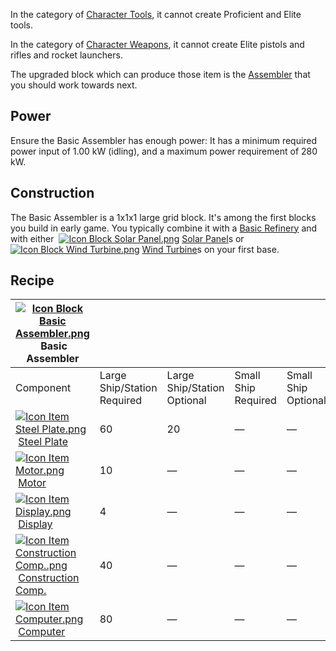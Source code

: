 In the category of [Character Tools](https://spaceengineers.wiki.gg/wiki/Character_Tools "Character Tools"), it cannot create Proficient and Elite tools.

In the category of [Character Weapons](https://spaceengineers.wiki.gg/wiki/Character_Weapons "Character Weapons"), it cannot create Elite pistols and rifles and rocket launchers.

The upgraded block which can produce those item is the [Assembler](https://spaceengineers.wiki.gg/wiki/Assembler "Assembler") that you should work towards next.

## Power

Ensure the Basic Assembler has enough power: It has a minimum required power input of 1.00 kW (idling), and a maximum power requirement of 280 kW.

## Construction

The Basic Assembler is a 1x1x1 large grid block. It's among the first blocks you build in early game. You typically combine it with a [Basic Refinery](https://spaceengineers.wiki.gg/wiki/Basic_Refinery "Basic Refinery") and with either  [![Icon Block Solar Panel.png](https://spaceengineers.wiki.gg/images/thumb/c/c9/Icon_Block_Solar_Panel.png/21px-Icon_Block_Solar_Panel.png?ded806)](https://spaceengineers.wiki.gg/wiki/Solar_Panel "Solar Panel") [Solar Panel](https://spaceengineers.wiki.gg/wiki/Solar_Panel "Solar Panel")s or  [![Icon Block Wind Turbine.png](https://spaceengineers.wiki.gg/images/thumb/5/5a/Icon_Block_Wind_Turbine.png/21px-Icon_Block_Wind_Turbine.png?e3c447)](https://spaceengineers.wiki.gg/wiki/Wind_Turbine "Wind Turbine") [Wind Turbine](https://spaceengineers.wiki.gg/wiki/Wind_Turbine "Wind Turbine")s on your first base.

## Recipe

| [![Icon Block Basic Assembler.png](https://spaceengineers.wiki.gg/images/thumb/d/df/Icon_Block_Basic_Assembler.png/21px-Icon_Block_Basic_Assembler.png?8d0c2d)](https://spaceengineers.wiki.gg/wiki/Basic_Assembler "Basic Assembler") Basic Assembler |     |     |     |     |
| --- | --- | --- | --- | --- |
| Component | Large Ship/Station  <br>Required | Large Ship/Station  <br>Optional | Small Ship  <br>Required | Small Ship  <br>Optional |
| [![Icon Item Steel Plate.png](https://spaceengineers.wiki.gg/images/thumb/4/4c/Icon_Item_Steel_Plate.png/21px-Icon_Item_Steel_Plate.png?437e3a)](https://spaceengineers.wiki.gg/wiki/Steel_Plate "Steel Plate") [Steel Plate](https://spaceengineers.wiki.gg/wiki/Steel_Plate "Steel Plate") | 60  | 20  | —   | —   |
| [![Icon Item Motor.png](https://spaceengineers.wiki.gg/images/thumb/2/2c/Icon_Item_Motor.png/21px-Icon_Item_Motor.png?4a2f3f)](https://spaceengineers.wiki.gg/wiki/Motor "Motor") [Motor](https://spaceengineers.wiki.gg/wiki/Motor "Motor") | 10  | —   | —   | —   |
| [![Icon Item Display.png](https://spaceengineers.wiki.gg/images/thumb/4/44/Icon_Item_Display.png/21px-Icon_Item_Display.png?a444bc)](https://spaceengineers.wiki.gg/wiki/Display "Display") [Display](https://spaceengineers.wiki.gg/wiki/Display "Display") | 4   | —   | —   | —   |
| [![Icon Item Construction Comp..png](https://spaceengineers.wiki.gg/images/thumb/4/45/Icon_Item_Construction_Comp..png/21px-Icon_Item_Construction_Comp..png?cdc26f)](https://spaceengineers.wiki.gg/wiki/Construction_Comp. "Construction Comp.") [Construction Comp.](https://spaceengineers.wiki.gg/wiki/Construction_Comp. "Construction Comp.") | 40  | —   | —   | —   |
| [![Icon Item Computer.png](https://spaceengineers.wiki.gg/images/thumb/7/72/Icon_Item_Computer.png/21px-Icon_Item_Computer.png?65c1a4)](https://spaceengineers.wiki.gg/wiki/Computer "Computer") [Computer](https://spaceengineers.wiki.gg/wiki/Computer "Computer") | 80  | —   | —   | —   |